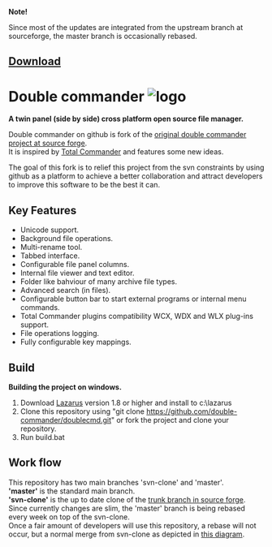 **Note!**

 Since most of the updates are integrated from the upstream branch at sourceforge, the master branch is occasionally rebased.

## [Download](https://github.com/double-commander/doublecmd/releases)

# Double commander ![logo](https://doublecmd.sourceforge.io/site/images/logo.png "Double commander")  

**A twin panel (side by side) cross platform open source file manager.**  

Double commander on github is fork of the [original double commander project at source forge](http://doublecmd.sourceforge.net/).  
It is inspired by [Total Commander](http://www.ghisler.com/) and features some new ideas.  

The goal of this fork is to relief this project from the svn constraints by using github as a platform to achieve a better collaboration and attract developers to improve this software to be the best it can.  

Key Features
------------

* Unicode support.  
* Background file operations.  
* Multi-rename tool.  
* Tabbed interface.  
* Configurable file panel columns.  
* Internal file viewer and text editor.  
* Folder like bahviour of many archive file types.  
* Advanced search (in files).  
* Configurable button bar to start external programs or internal menu commands.  
* Total Commander plugins compatibility WCX, WDX and WLX plug-ins support.  
* File operations logging.  
* Fully configurable key mappings.  

Build
---------
**Building the project on windows.**  

1. Download [Lazarus](http://www.lazarus-ide.org/) version 1.8 or higher and install to c:\lazarus  
2. Clone this repository using "git clone https://github.com/double-commander/doublecmd.git" or fork the project and clone your repository.  
3. Run build.bat  


Work flow
---------
This repository has two main branches 'svn-clone' and 'master'.  
**'master'** is the standard main branch.  
**'svn-clone'** is the up to date clone of the [trunk branch in source forge](https://sourceforge.net/p/doublecmd/code/HEAD/tree/trunk/).     
Since currently changes are slim, the 'master' branch is being rebased every week on top of the svn-clone.    
Once a fair amount of developers will use this repository, a rebase will not occur, but a normal 
merge from svn-clone as depicted in [this diagram](http://thenicker.github.io/doublecmd/).
